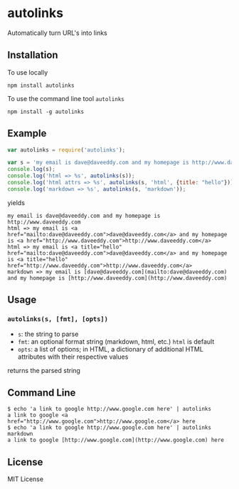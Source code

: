 autolinks
=========

Automatically turn URL's into links

Installation
------------

To use locally

    npm install autolinks

To use the command line tool `autolinks`

    npm install -g autolinks

Example
-------

``` js
var autolinks = require('autolinks');

var s = 'my email is dave@daveeddy.com and my homepage is http://www.daveeddy.com';
console.log(s);
console.log('html => %s', autolinks(s));
console.log('html attrs => %s', autolinks(s, 'html', {title: "hello"}));
console.log('markdown => %s', autolinks(s, 'markdown'));
```

yields

    my email is dave@daveeddy.com and my homepage is http://www.daveeddy.com
    html => my email is <a href="mailto:dave@daveeddy.com">dave@daveeddy.com</a> and my homepage is <a href="http://www.daveeddy.com">http://www.daveeddy.com</a>
    html => my email is <a title="hello" href="mailto:dave@daveeddy.com">dave@daveeddy.com</a> and my homepage is <a title="hello" href="http://www.daveeddy.com">http://www.daveeddy.com</a>
    markdown => my email is [dave@daveeddy.com](mailto:dave@daveeddy.com) and my homepage is [http://www.daveeddy.com](http://www.daveeddy.com)

Usage
-----

### `autolinks(s, [fmt], [opts])`

- `s`: the string to parse
- `fmt`: an optional format string (markdown, html, etc.) `html` is default
- `opts`: a list of options; in HTML, a dictionary of additional HTML attributes with their respective values

returns the parsed string

Command Line
------------

    $ echo 'a link to google http://www.google.com here' | autolinks
    a link to google <a href="http://www.google.com">http://www.google.com</a> here
    $ echo 'a link to google http://www.google.com here' | autolinks markdown
    a link to google [http://www.google.com](http://www.google.com) here

License
-------

MIT License
